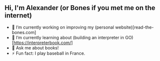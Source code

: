 ## Hi, I'm Alexander (or Bones if you met me on the internet)

- 🔭 I’m currently working on improving my (personal website)[read-the-bones.com]
- 🌱 I’m currently learning about (building an interpreter in GO)[https://interpreterbook.com/]
- 💬 Ask me about books!
- ⚡ Fun fact: I play baseball in France.
